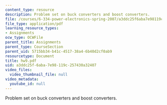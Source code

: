```yaml
---
content_type: resource
description: Problem set on buck converters and boost converters.
file: /courses/6-334-power-electronics-spring-2007/a3ddc25f6aba7e98119c257430a32407_hw9.pdf
file_type: application/pdf
learning_resource_types:
- Assignments
ocw_type: OCWFile
parent_title: Assignments
parent_type: CourseSection
parent_uid: 5715bb34-b41c-4517-38a4-6b40d2cf0ab9
resourcetype: Document
title: hw9.pdf
uid: a3ddc25f-6aba-7e98-119c-257430a32407
video_files:
  video_thumbnail_file: null
video_metadata:
  youtube_id: null
---
```

Problem set on buck converters and boost converters.

